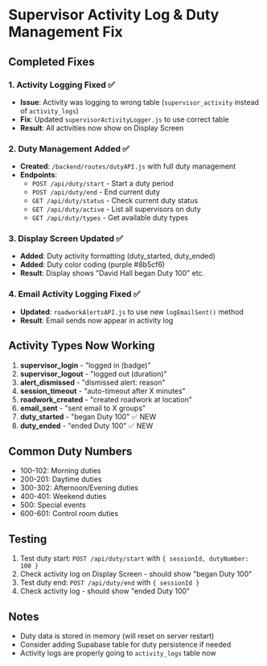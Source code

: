 # Supervisor Activity Log & Duty Management Fix

## Completed Fixes

### 1. Activity Logging Fixed ✅
- **Issue**: Activity was logging to wrong table (`supervisor_activity` instead of `activity_logs`)
- **Fix**: Updated `supervisorActivityLogger.js` to use correct table
- **Result**: All activities now show on Display Screen

### 2. Duty Management Added ✅
- **Created**: `/backend/routes/dutyAPI.js` with full duty management
- **Endpoints**:
  - `POST /api/duty/start` - Start a duty period
  - `POST /api/duty/end` - End current duty
  - `GET /api/duty/status` - Check current duty status
  - `GET /api/duty/active` - List all supervisors on duty
  - `GET /api/duty/types` - Get available duty types

### 3. Display Screen Updated ✅
- **Added**: Duty activity formatting (duty_started, duty_ended)
- **Added**: Duty color coding (purple #8b5cf6)
- **Result**: Display shows "David Hall began Duty 100" etc.

### 4. Email Activity Logging Fixed ✅
- **Updated**: `roadworkAlertsAPI.js` to use new `logEmailSent()` method
- **Result**: Email sends now appear in activity log

## Activity Types Now Working

1. **supervisor_login** - "logged in (badge)"
2. **supervisor_logout** - "logged out (duration)"
3. **alert_dismissed** - "dismissed alert: reason"
4. **session_timeout** - "auto-timeout after X minutes"
5. **roadwork_created** - "created roadwork at location"
6. **email_sent** - "sent email to X groups"
7. **duty_started** - "began Duty 100" ✅ NEW
8. **duty_ended** - "ended Duty 100" ✅ NEW

## Common Duty Numbers
- 100-102: Morning duties
- 200-201: Daytime duties
- 300-302: Afternoon/Evening duties
- 400-401: Weekend duties
- 500: Special events
- 600-601: Control room duties

## Testing
1. Test duty start: `POST /api/duty/start` with `{ sessionId, dutyNumber: 100 }`
2. Check activity log on Display Screen - should show "began Duty 100"
3. Test duty end: `POST /api/duty/end` with `{ sessionId }`
4. Check activity log - should show "ended Duty 100"

## Notes
- Duty data is stored in memory (will reset on server restart)
- Consider adding Supabase table for duty persistence if needed
- Activity logs are properly going to `activity_logs` table now
